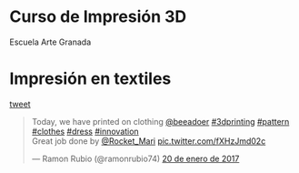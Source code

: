 # Curso de Impresión 3D
Escuela Arte Granada



# Impresión en textiles

[tweet](https://twitter.com/ramonrubio74/status/822577578846384129)

<blockquote class="twitter-video" data-lang="es"><p lang="en" dir="ltr">Today, we have printed on clothing <a href="https://twitter.com/beeadoer">@beeadoer</a> <a href="https://twitter.com/hashtag/3dprinting?src=hash">#3dprinting</a> <a href="https://twitter.com/hashtag/pattern?src=hash">#pattern</a> <a href="https://twitter.com/hashtag/clothes?src=hash">#clothes</a> <a href="https://twitter.com/hashtag/dress?src=hash">#dress</a> <a href="https://twitter.com/hashtag/innovation?src=hash">#innovation</a><br>Great job done by <a href="https://twitter.com/Rocket_Mari">@Rocket_Mari</a> <a href="https://t.co/fXHzJmd02c">pic.twitter.com/fXHzJmd02c</a></p>&mdash; Ramon Rubio (@ramonrubio74) <a href="https://twitter.com/ramonrubio74/status/822577578846384129">20 de enero de 2017</a></blockquote>
<script async src="//platform.twitter.com/widgets.js" charset="utf-8"></script>
